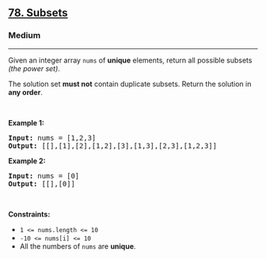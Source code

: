 <h2><a href="https://leetcode.com/problems/subsets">78. Subsets</a></h2><h3>Medium</h3><hr><div><p>Given an integer array <code>nums</code> of <Strong>unique</strong> elements, return all possible 
subsets <em>(the power set)</em>.

The solution set <strong>must not</strong> contain duplicate subsets. Return the solution in <strong>any order</strong>.
</p>

<p>&nbsp;</p>
<p><strong>Example 1:</strong></p>

<pre>
<strong>Input:</strong> nums = [1,2,3]
<strong>Output:</strong> [[],[1],[2],[1,2],[3],[1,3],[2,3],[1,2,3]]
</pre>

<p><strong>Example 2:</strong></p>

<pre>
<strong>Input:</strong> nums = [0]
<strong>Output:</strong> [[],[0]]
</pre>

<p>&nbsp;</p>
<p><strong>Constraints:</strong></p>

<ul>
	<li><code>1 &lt;= nums.length &lt;= 10</code></li>
	<li><code>-10 &lt;= nums[i] &lt;= 10</code></li>
	<li>All the numbers of <code>nums</code> are <strong>unique</strong>.</li>
</ul>
</div>